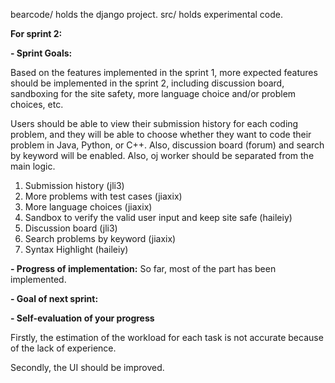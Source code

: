 bearcode/ holds the django project.
src/ holds experimental code.

<b>For sprint 2:</b>

<b></b>

<b> - Sprint Goals:</b>

Based on the features implemented in the sprint 1, more expected features should be implemented in the sprint 2, including discussion board, sandboxing for the site safety, more language choice and/or problem choices, etc.

Users should be able to view their submission history for each coding problem, and they will be able to choose whether they want to code their problem in Java, Python, or C++. Also, discussion board (forum) and search by keyword will be enabled. Also, oj worker should be separated from the main logic.

1. Submission history (jli3)
2. More problems with test cases (jiaxix)
3. More language choices (jiaxix)
4. Sandbox to verify the valid user input and keep site safe (haileiy)
5. Discussion board (jli3)
6. Search problems by keyword (jiaxix)
7. Syntax Highlight (haileiy)

<b> - Progress of implementation:</b>
So far, most of the part has been implemented. 

<b> - Goal of next sprint:</b>

<b> - Self-evaluation of your progress</b>

Firstly, the estimation of the workload for each task is not accurate because of the lack of experience.

Secondly, the UI should be improved.



